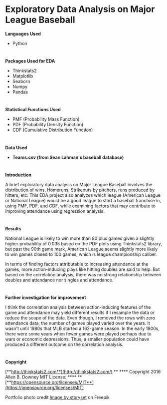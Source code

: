 # Exploratory Data Analysis on Major League Baseball

**Languages Used**

- Python

#
**Packages Used for EDA**

- Thinkstats2
- Matplotlib
- Seaborn
- Numpy
- Pandas

#
**Statistical Functions Used**

- PMF (Probability Mass Function)
- PDF (Probability Density Function)
- CDF (Cumulative Distribution Function)

#
**Data Used**

- **Teams.csv (from Sean Lahman's baseball database)**

#
**Introduction**

A brief exploratory data analysis on Major League Baseball involves the distribution of wins, Homeruns, Strikeouts by pitchers, runs produced by hitters, etc. This EDA project also analyzes which league (American League or National League) would be a good league to start a baseball franchise in, using PMF, PDF, and CDF, while examining factors that may contribute to improving attendance using regression analysis.

#
**Results**

National League is likely to win more than 80 plus games given a slightly higher probability of 0.035 based on the PDF plots using Thinkstats2 library, but past the 90th game mark, American League seems slightly more likely to win games closed to 100 games, which is league championship caliber.

In terms of finding factors attributable to increasing attendance at the games, more action-inducing plays like hitting doubles are said to help. But based on the correlation analysis, there was no strong relationship between doubles and attendance nor singles and attendance.

#
**Further investigation for improvement**

I think the correlation analysis between action-inducing features of the game and attendance may yield different results if I resample the data or reduce the scope of the data. Even though, I removed the rows with zero attendance data, the number of games played varied over the years. It wasn't until 1980s that MLB started a 162-game season. In the early 1900s, there were some years when fewer games were played perhaps due to wars or economic depressions. Thus, a smaller population could have produced a different outcome on the correlation analysis.

#
**Copyright**

[**http://thinkstats2.com**](http://thinkstats2.com/) ** **** Copyright 2016 Allen B. Downey MIT License: **** ** [**https://opensource.org/licenses/MIT**](https://opensource.org/licenses/MIT)

Portfolio photo credit <a href="https://www.freepik.com">Image by storyset</a> on Freepik
